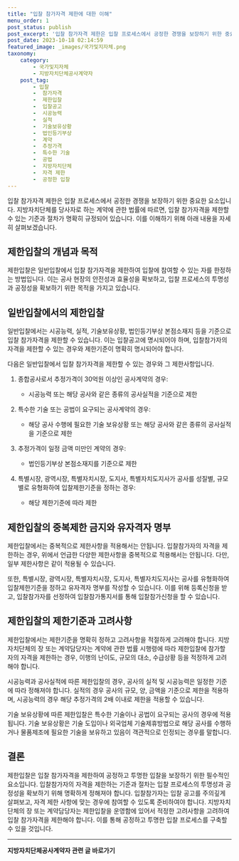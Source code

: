 ```yaml
---
title: "입찰 참가자격 제한에 대한 이해"
menu_order: 1
post_status: publish
post_excerpt: '입찰 참가자격 제한은 입찰 프로세스에서 공정한 경쟁을 보장하기 위한 중요한 요소입니다. 지방자치단체를 당사자로 하는 계약에 관한 법률에 따르면, 입찰 참가자격을 제한할 수 있는 기준과 절차가 명확히 규정되어 있습니다. 이를 이해하기 위해 아래 내용을 자세히 살펴보겠습니다.'
post_date: 2023-10-18 02:14:59
featured_image: _images/국가및지자체.png
taxonomy:
    category:
        - 국가및지자체
        - 지방자치단체공사계약자
    post_tag:
        - 입찰
        -  참가자격
        -  제한입찰
        -  입찰공고
        -  시공능력
        -  실적
        -  기술보유상황
        -  법인등기부상
        -  계약
        -  추정가격
        -  특수한 기술
        -  공법
        -  지방자치단체
        -  자격 제한
        -  공정한 입찰
---
```



입찰 참가자격 제한은 입찰 프로세스에서 공정한 경쟁을 보장하기 위한 중요한 요소입니다. 지방자치단체를 당사자로 하는 계약에 관한 법률에 따르면, 입찰 참가자격을 제한할 수 있는 기준과 절차가 명확히 규정되어 있습니다. 이를 이해하기 위해 아래 내용을 자세히 살펴보겠습니다.

## 제한입찰의 개념과 목적

제한입찰은 일반입찰에서 입찰 참가자격을 제한하여 입찰에 참여할 수 있는 자를 한정하는 방법입니다. 이는 공사 현장의 안전성과 효율성을 확보하고, 입찰 프로세스의 투명성과 공정성을 확보하기 위한 목적을 가지고 있습니다.

## 일반입찰에서의 제한입찰

일반입찰에서는 시공능력, 실적, 기술보유상황, 법인등기부상 본점소재지 등을 기준으로 입찰 참가자격을 제한할 수 있습니다. 이는 입찰공고에 명시되어야 하며, 입찰참가자의 자격을 제한할 수 있는 경우와 제한기준이 명확히 명시되어야 합니다.

다음은 일반입찰에서 입찰 참가자격을 제한할 수 있는 경우와 그 제한사항입니다.

1. 종합공사로서 추정가격이 30억원 이상인 공사계약의 경우:
   - 시공능력 또는 해당 공사와 같은 종류의 공사실적을 기준으로 제한

2. 특수한 기술 또는 공법이 요구되는 공사계약의 경우:
   - 해당 공사 수행에 필요한 기술 보유상황 또는 해당 공사와 같은 종류의 공사실적을 기준으로 제한

3. 추정가격이 일정 금액 미만인 계약의 경우:
   - 법인등기부상 본점소재지를 기준으로 제한

4. 특별시장, 광역시장, 특별자치시장, 도지사, 특별자치도지사가 공사를 성질별, 규모별로 유형화하여 입찰제한기준을 정하는 경우:
   - 해당 제한기준에 따라 제한

## 제한입찰의 중복제한 금지와 유자격자 명부

제한입찰에서는 중복적으로 제한사항을 적용해서는 안됩니다. 입찰참가자의 자격을 제한하는 경우, 위에서 언급한 다양한 제한사항을 중복적으로 적용해서는 안됩니다. 다만, 일부 제한사항은 같이 적용될 수 있습니다.

또한, 특별시장, 광역시장, 특별자치시장, 도지사, 특별자치도지사는 공사를 유형화하여 입찰제한기준을 정하고 유자격자 명부를 작성할 수 있습니다. 이를 위해 등록신청을 받고, 입찰참가자를 선정하여 입찰참가통지서를 통해 입찰참가신청을 할 수 있습니다.

## 제한입찰의 제한기준과 고려사항

제한입찰에서는 제한기준을 명확히 정하고 고려사항을 적절하게 고려해야 합니다. 지방자치단체의 장 또는 계약담당자는 계약에 관한 법률 시행령에 따라 제한입찰에 참가할 자의 자격을 제한하는 경우, 이행의 난이도, 규모의 대소, 수급상황 등을 적정하게 고려해야 합니다.

시공능력과 공사실적에 따른 제한입찰의 경우, 공사의 실적 및 시공능력은 일정한 기준에 따라 정해져야 합니다. 실적의 경우 공사의 규모, 양, 금액을 기준으로 제한을 적용하며, 시공능력의 경우 해당 추정가격의 2배 이내로 제한을 적용할 수 있습니다.

기술 보유상황에 따른 제한입찰은 특수한 기술이나 공법이 요구되는 공사의 경우에 적용됩니다. 기술 보유상황은 기술 도입이나 외국업체 기술제휴방법으로 해당 공사를 수행하거나 물품제조에 필요한 기술을 보유하고 있음이 객관적으로 인정되는 경우를 말합니다.

## 결론

제한입찰은 입찰 참가자격을 제한하여 공정하고 투명한 입찰을 보장하기 위한 필수적인 요소입니다. 입찰참가자의 자격을 제한하는 기준과 절차는 입찰 프로세스의 투명성과 공정성을 확보하기 위해 명확하게 정해져야 합니다. 입찰참가자는 입찰 공고를 주의깊게 살펴보고, 자격 제한 사항에 맞는 경우에 참여할 수 있도록 준비하여야 합니다. 지방자치단체의 장 또는 계약담당자는 제한입찰을 운영함에 있어서 적정한 고려사항을 고려하여 입찰 참가자격을 제한해야 합니다. 이를 통해 공정하고 투명한 입찰 프로세스를 구축할 수 있을 것입니다.
<!-- wp:separator -->
<hr class="wp-block-separator has-alpha-channel-opacity"/>
<!-- /wp:separator -->

<!-- wp:group {"backgroundColor":"base","layout":{"type":"constrained"}} -->
<div class="wp-block-group has-base-background-color has-background"><!-- wp:paragraph {"align":"center","fontSize":"medium"} -->
<p class="has-text-align-center has-large-font-size"><strong>지방자치단체공사계약자 관련 글 바로가기</strong></p>
<!-- /wp:paragraph -->


<!-- wp:latest-posts
{"categories":[{"id":7140,"count":19,"description":"","link":"https://uknowlaw.com/category/%ec%a7%80%eb%b0%a9%ec%9e%90%ec%b9%98%eb%8b%a8%ec%b2%b4%ea%b3%b5%ec%82%ac%ea%b3%84%ec%95%bd%ec%9e%90/","name":"지방자치단체공사계약자","slug":"지방자치단체공사계약자","taxonomy":"category","parent":0,"meta":[],"_links":{"self":[{"href":"https://uknowlaw.com/wp-json/wp/v2/categories/7140"}],"collection":[{"href":"https://uknowlaw.com/wp-json/wp/v2/categories"}],"about":[{"href":"https://uknowlaw.com/wp-json/wp/v2/taxonomies/category"}],"wp:post_type":[{"href":"https://uknowlaw.com/wp-json/wp/v2/posts?categories=7140"}],"curies":[{"name":"wp","href":"https://api.w.org/{rel}","templated":true}]}}],"postsToShow":100,"excerptLength":28,"postLayout":"grid","columns":2,"featuredImageAlign":"left","featuredImageSizeSlug":"large","fontSize":"small"} /--></div>
<!-- /wp:group -->